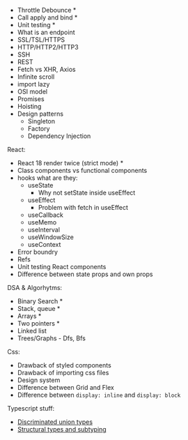 -   Throttle Debounce \*
-   Call apply and bind \*
-   Unit testing \*
-   What is an endpoint
-   SSL/TSL/HTTPS
-   HTTP/HTTP2/HTTP3
-   SSH
-   REST
-   Fetch vs XHR, Axios
-   Infinite scroll
-   import lazy
-   OSI model
-   Promises
-   Hoisting
-   Design patterns
    -   Singleton
    -   Factory
    -   Dependency Injection

React:

-   React 18 render twice (strict mode) \*
-   Class components vs functional components
-   hooks what are they:
    -   useState
        -   Why not setState inside useEffect
    -   useEffect
        -   Problem with fetch in useEffect
    -   useCallback
    -   useMemo
    -   useInterval
    -   useWindowSize
    -   useContext
-   Error boundry
-   Refs
-   Unit testing React components
-   Difference between state props and own props

DSA & Algorhytms:

-   Binary Search \*
-   Stack, queue \*
-   Arrays \*
-   Two pointers \*
-   Linked list
-   Trees/Graphs - Dfs, Bfs

Css:

-   Drawback of styled components
-   Drawback of importing css files
-   Design system
-   Difference between Grid and Flex
-   Difference between `display: inline` and `display: block`

Typescript stuff:
-   [Discriminated union types](https://www.youtube.com/watch?v=BnhoHTbGVWY)
-   [Structural types and subtyping](https://www.youtube.com/watch?v=cIhvepd3-n8)
